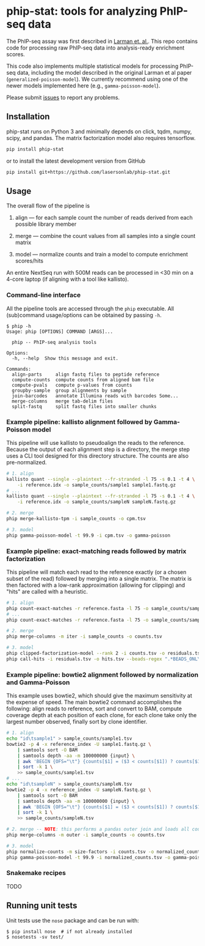 # phip-stat: tools for analyzing PhIP-seq data

The PhIP-seq assay was first described in [Larman et.
al.](https://dx.doi.org/10.1038/nbt.1856). This repo contains code for
processing raw PhIP-seq data into analysis-ready enrichment scores.

This code also implements multiple statistical models for processing PhIP-seq
data, including the model described in the original Larman et al paper
(`generalized-poisson-model`).  We currently recommend using one of the newer
models implemented here (e.g., `gamma-poisson-model`).

Please submit [issues](https://github.com/lasersonlab/phip-stat/issues) to
report any problems.


## Installation

phip-stat runs on Python 3 and minimally depends on click, tqdm, numpy, scipy,
and pandas. The matrix factorization model also requires tensorflow.

```bash
pip install phip-stat
```

or to install the latest development version from GitHub

```bash
pip install git+https://github.com/lasersonlab/phip-stat.git
```


## Usage

The overall flow of the pipeline is

1. align — for each sample count the number of reads derived from each
   possible library member

2. merge — combine the count values from all samples into a single count
   matrix

3. model — normalize counts and train a model to compute enrichment
   scores/hits

An entire NextSeq run with 500M reads can be processed in <30 min on a 4-core
laptop (if aligning with a tool like kallisto).


### Command-line interface

All the pipeline tools are accessed through the `phip` executable. All
(sub)command usage/options can be obtained by passing `-h`.

```
$ phip -h
Usage: phip [OPTIONS] COMMAND [ARGS]...

  phip -- PhIP-seq analysis tools

Options:
  -h, --help  Show this message and exit.

Commands:
  align-parts     align fastq files to peptide reference
  compute-counts  compute counts from aligned bam file
  compute-pvals   compute p-values from counts
  groupby-sample  group alignments by sample
  join-barcodes   annotate Illumina reads with barcodes Some...
  merge-columns   merge tab-delim files
  split-fastq     split fastq files into smaller chunks
```

### Example pipeline: kallisto alignment followed by Gamma-Poisson model

This pipeline will use kallisto to pseudoalign the reads to the reference.
Because the output of each alignment step is a directory, the merge step uses a
CLI tool designed for this directory structure. The counts are also
pre-normalized.

```bash
# 1. align
kallisto quant --single --plaintext --fr-stranded -l 75 -s 0.1 -t 4 \
    -i reference.idx -o sample_counts/sample1 sample1.fastq.gz
# ...
kallisto quant --single --plaintext --fr-stranded -l 75 -s 0.1 -t 4 \
    -i reference.idx -o sample_counts/sampleN sampleN.fastq.gz

# 2. merge
phip merge-kallisto-tpm -i sample_counts -o cpm.tsv

# 3. model
phip gamma-poisson-model -t 99.9 -i cpm.tsv -o gamma-poisson
```

### Example pipeline: exact-matching reads followed by matrix factorization

This pipeline will match each read to the reference exactly (or a chosen subset
of the read) followed by merging into a single matrix. The matrix is then
factored with a low-rank approximation (allowing for clipping) and "hits" are
called with a heuristic.

```bash
# 1. align
phip count-exact-matches -r reference.fasta -l 75 -o sample_counts/sample1.counts.tsv sample1.fastq.gz
# ...
phip count-exact-matches -r reference.fasta -l 75 -o sample_counts/sampleN.counts.tsv sampleN.fastq.gz

# 2. merge
phip merge-columns -m iter -i sample_counts -o counts.tsv

# 3. model
phip clipped-factorization-model --rank 2 -i counts.tsv -o residuals.tsv
phip call-hits -i residuals.tsv -o hits.tsv --beads-regex ".*BEADS_ONLY.*"
```

### Example pipeline: bowtie2 alignment followed by normalization and Gamma-Poisson

This example uses bowtie2, which should give the maximum sensitivity at the
expense of speed. The main bowtie2 command accomplishes the following: align
reads to reference, sort and convert to BAM, compute coverage depth at each
position of each clone, for each clone take only the largest number observed,
finally sort by clone identifier.

```bash
# 1. align
echo "id\tsample1" > sample_counts/sample1.tsv
bowtie2 -p 4 -x reference_index -U sample1.fastq.gz \
    | samtools sort -O BAM
    | samtools depth -aa -m 100000000 {input} \
    | awk 'BEGIN {OFS="\t"} {counts[$1] = ($3 < counts[$1]) ? counts[$1] : $3} END {for (c in counts) {print c, counts[c]}}' \
    | sort -k 1 \
    >> sample_counts/sample1.tsv
# ...
echo "id\tsampleN" > sample_counts/sampleN.tsv
bowtie2 -p 4 -x reference_index -U sampleN.fastq.gz \
    | samtools sort -O BAM
    | samtools depth -aa -m 100000000 {input} \
    | awk 'BEGIN {OFS="\t"} {counts[$1] = ($3 < counts[$1]) ? counts[$1] : $3} END {for (c in counts) {print c, counts[c]}}' \
    | sort -k 1 \
    >> sample_counts/sampleN.tsv

# 2. merge -- NOTE: this performs a pandas outer join and loads all counts into memory
phip merge-columns -m outer -i sample_counts -o counts.tsv

# 3. model
phip normalize-counts -m size-factors -i counts.tsv -o normalized_counts.tsv
phip gamma-poisson-model -t 99.9 -i normalized_counts.tsv -o gamma-poisson
```

### Snakemake recipes

TODO

## Running unit tests
Unit tests use the `nose` package and can be run with:

```
$ pip install nose  # if not already installed
$ nosetests -sv test/
```
